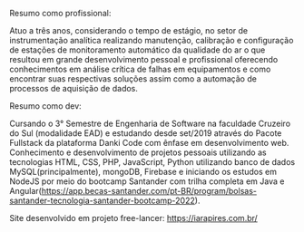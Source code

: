 Resumo como profissional:

Atuo a três anos, considerando o tempo de estágio, no setor de instrumentação analítica realizando manutenção, calibração e configuração de estações de monitoramento automático da qualidade do ar o que resultou em grande desenvolvimento pessoal e profissional oferecendo conhecimentos em análise crítica de falhas em equipamentos e como encontrar suas respectivas soluções assim como a automação de processos de aquisição de dados. 

Resumo como dev:

Cursando o 3° Semestre de Engenharia de Software na faculdade Cruzeiro do Sul (modalidade EAD) e estudando desde set/2019 através do Pacote Fullstack da plataforma Danki Code com ênfase em desenvolvimento web. 
Conhecimento e desenvolvimento de projetos pessoais utilizando as tecnologias HTML, CSS, PHP, JavaScript, Python utilizando banco de dados MySQL(principalmente), mongoDB, Firebase e iniciando os estudos em NodeJS por meio do bootcamp Santander com trilha completa em Java e Angular(https://app.becas-santander.com/pt-BR/program/bolsas-santander-tecnologia-santander-bootcamp-2022). 

Site desenvolvido em projeto free-lancer: https://iarapires.com.br/

<!---
William-Lomar/William-Lomar is a ✨ special ✨ repository because its `README.md` (this file) appears on your GitHub profile.
You can click the Preview link to take a look at your changes.
--->
